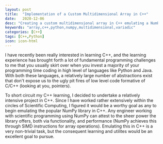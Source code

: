 ```yaml
---
layout: post
title:  "Implementation of a Custom Multidimensional Array in C++"
date:   2020-12-06
desc: "Creating a custom multidimensional array in C++ emulating a NumPy array in Python"
keywords: "array,c++,python,numpy,multidimensional,variadic"
categories: [C++]
tags: [C++,Python]
icon: icon-html
---
```


I have recently been really interested in learning C++, and the learning experience has brought forth a lot of fundamental programming challenges to me that you usually skirt over when you invest a majority of your programming time coding in high level of languages like Python and Java. With both these languages, a relatively large number of abstractions exist that don't expose us to the ugly pit fires of low level code formative of C/C++ (looking at you, pointers).

To short circuit my C++ learning, I decided to undertake a relatively intensive project in C++. Since I have worked rather extensively within the circles of Scientific Computing, I figured it would be a worthy goal as any to begin emulating the popular NumPy library in C++. Any engineer working with scientific programming using NumPy can attest to the sheer power the library offers, both via functionality, and performance (NumPy achieves this through SIMD instructions for array operations). Emulating this in C++ is a very non-trivial task, but the consequent learning and utilites would be an excellent goal to pursue.

